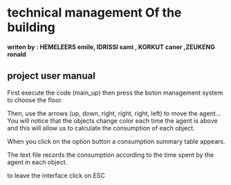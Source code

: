 # technical management Of the building
#### writen by : HEMELEERS emile, IDRISSI sami , KORKUT caner ,ZEUKENG ronald
## project user manual
First execute the code (main_up) then press the boton management system to choose the floor.

Then, use the arrows (up, down, right, right, right, left) to move the agent... You will notice that the objects change color each time the agent is above and this will allow us to calculate the consumption of each object.

When you click on the option button a consumption summary table appears.

The text file records the consumption according to the time spent by the agent in each object.

 to leave the interface click on ESC
